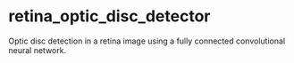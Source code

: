 # retina_optic_disc_detector
Optic disc detection in a retina image using a fully connected convolutional neural network.
